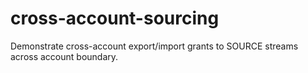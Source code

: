 # cross-account-sourcing

Demonstrate cross-account export/import grants to SOURCE streams across account boundary.

